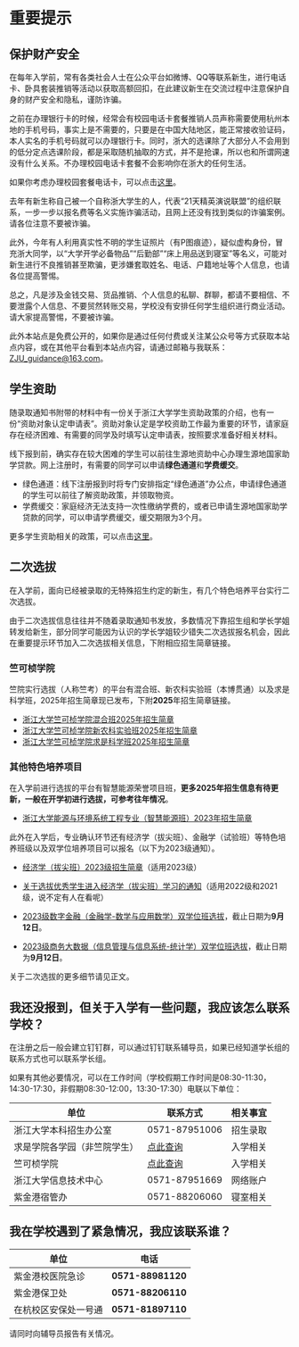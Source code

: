 <!-- 这是用来作为特别提示的信息，文件名称不动，但标题可以改动。 -->

# 重要提示

## 保护财产安全

在每年入学前，常有各类社会人士在公众平台如微博、QQ等联系新生，进行电话卡、卧具套装推销等活动以获取高额回扣，在此建议新生在交流过程中注意保护自身的财产安全和隐私，谨防诈骗。

之前在办理银行卡的时候，经常会有校园电话卡套餐推销人员声称需要使用杭州本地的手机号码，事实上是不需要的，只要是在中国大陆地区，能正常接收验证码，本人实名的手机号码就可以办理银行卡。同时，浙大的选课除了大部分人不会用到的低分定点选课阶段，都是采取随机抽取的方式，并不是抢课，所以也和所谓网速没有什么关系。不办理校园电话卡套餐不会影响你在浙大的任何生活。

如果你考虑办理校园套餐电话卡，可以点击[这里](./registration/cellphone-plans.md)。

去年有新生称自己被一个自称浙大学生的人，代表“21天精英演说联盟”的组织联系，一步一步以报名费等名义实施诈骗活动，且网上还没有找到类似的诈骗案例。请各位注意不要被诈骗。

此外，今年有人利用真实性不明的学生证照片（有P图痕迹），疑似虚构身份，冒充浙大同学，以“大学开学必备物品”“后勤部”“床上用品送到寝室”等名义，可能对新生进行不良推销甚至欺骗，更涉嫌套取姓名、电话、户籍地址等个人信息，也请各位提高警惕。

总之，凡是涉及金钱交易、货品推销、个人信息的私聊、群聊，都请不要相信、不要泄露个人信息、不要贸然转账交易，学校没有安排任何学生组织进行商业活动。请大家提高警惕，不要被诈骗。

此外本站点是免费公开的，如果你是通过任何付费或关注某公众号等方式获取本站点内容，或在其他平台看到本站点内容，请通过邮箱与我联系：[ZJU_guidance@163.com](mailto:ZJU_guidance@163.com)。

## 学生资助

随录取通知书附带的材料中有一份关于浙江大学学生资助政策的介绍，也有一份“资助对象认定申请表”。资助对象认定是学校资助工作最为重要的环节，请家庭存在经济困难、有需要的同学及时填写认定申请表，按照要求准备好相关材料。

线下报到前，确实存在较大困难的学生可以前往生源地资助中心办理生源地国家助学贷款。网上注册时，有需要的同学可以申请**绿色通道**和**学费缓交**。

- 绿色通道：线下注册报到时将专门安排指定“绿色通道”办公点，申请绿色通道的学生可以前往了解资助政策，并领取物资。
- 学费缓交：家庭经济无法支持一次性缴纳学费的，或者已申请生源地国家助学贷款的同学，可以申请学费缓交，缓交期限为3个月。

更多学生资助相关的政策，可以点击[这里](./awards&grants/grants.md)。

## 二次选拔

在入学前，面向已经被录取的无特殊招生约定的新生，有几个特色培养平台实行二次选拔。

由于二次选拔信息往往并不随着录取通知书发放，多数情况下靠招生组和学长学姐转发给新生，部分同学可能因为认识的学长学姐较少错失二次选拔报名机会，因此在重要提示环节加入二次选拔相关信息，下附相应招生简章链接。

### 竺可桢学院

竺院实行选拔（人称竺考）的平台有混合班、新农科实验班（本博贯通）以及求是科学班，2025年招生简章现已发布，下附**2025**年招生简章链接。

- [浙江大学竺可桢学院混合班2025年招生简章](http://ckc.zju.edu.cn/2025/0704/c54001a3067538/page.htm)
- [浙江大学竺可桢学院新农科实验班2025年招生简章](http://ckc.zju.edu.cn/2025/0725/c54001a3071569/page.htm)
- [浙江大学竺可桢学院求是科学班2025年招生简章](http://ckc.zju.edu.cn/2025/0704/c54001a3067504/page.htm)

### 其他特色培养项目

在入学前进行选拔的平台有智慧能源荣誉项目班，**更多2025年招生信息有待更新，一般在开学初进行选拔，可参考往年情况**。

- [浙江大学能源与环境系统工程专业（智慧能源班）2023年招生简章](http://www.doe.zju.edu.cn/2023/0731/c74388a2786957/page.htm)

此外在入学后，专业确认环节还有经济学（拔尖班）、金融学（试验班）等特色培养班级以及双学位培养项目可以报名（以下为2023级通知）。

- [经济学（拔尖班）2023级招生简章](https://mp.weixin.qq.com/s/BzuUs9p_GLBf7QUsMgkYrg)（适用2023级）

- [关于选拔优秀学生进入经济学（拔尖班）学习的通知](https://mp.weixin.qq.com/s/cYvM0CsRqvvOMBXpwqZ9jg)（适用2022级和2021级，说不定有人在看呢）

- [2023级数字金融（金融学-数学与应用数学）双学位班选拔](https://mp.weixin.qq.com/s/VTb405Ev8cZEaom7_Ne1WA)，截止日期为**9月12日**。

- [2023级商务大数据（信息管理与信息系统-统计学）双学位班选拔](http://www.som.zju.edu.cn/2023/0828/c63501a2794816/page.htm)，截止日期为**9月12日**。

关于二次选拔的更多细节请见正文。

## 我还没报到，但关于入学有一些问题，我应该怎么联系学校？

在注册之后一般会建立钉钉群，可以通过钉钉联系辅导员，如果已经知道学长组的联系方式也可以联系学长组。

如果有其他必要情况，可以在工作时间（学校假期工作时间是08:30-11:30，14:30-17:30，非假期08:30-12:00，13:30-17:30）电联以下单位：

| 单位                         | 联系方式                                       | 相关事宜 |
| ---------------------------- | ---------------------------------------------- | -------- |
| 浙江大学本科招生办公室       | 0571-87951006                                  | 招生录取 |
| 求是学院各学园（非竺院学生） | [点此查询](http://qsxy.zju.edu.cn/30803/list.htm) | 入学相关 |
| 竺可桢学院                   | [点此查询](http://ckc.zju.edu.cn/34921/list.htm)  | 入学相关 |
| 浙江大学信息技术中心         | 0571-87951669                                  | 网络账户 |
| 紫金港宿管办                 | 0571-88206060                                  | 寝室相关 |

## 我在学校遇到了紧急情况，我应该联系谁？

| 单位             | 电话                    |
| ---------------- | ----------------------- |
| 紫金港校医院急诊 | **0571-88981120** |
| 紫金港保卫处     | **0571-88206110** |
| 在杭校区安保处一号通| **0571-81897110** |

请同时向辅导员报告有关情况。
